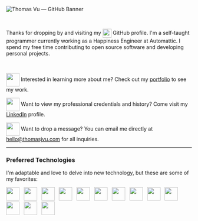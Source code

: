 <!-- Cover Image -->
![Thomas Vu — GitHub Banner](https://github.com/user-attachments/assets/29de9b58-27a4-49b1-ad66-f2ae72d497d8)

<br/>
<!-- Summary -->
<p>
  Thanks for dropping by and visiting my 
  <picture>
  <source media="(prefers-color-scheme: dark)" srcset="https://api.iconify.design/iconoir/github.svg?color=white" width="24" align="center" alt="">
    <img src="https://api.iconify.design/iconoir/github.svg" width="24" align="center" alt="">
  </picture>
  GitHub profile. I'm a self-taught programmer currently working as a Happiness Engineer at Automattic. I spend my free time contributing to open source software and developing personal projects.
</p>
<br/>

<!-- Social Media Links -->
<div>
  <!-- Portfolio -->
  <p>
    <picture>
      <source media="(prefers-color-scheme: dark)" srcset="https://api.iconify.design/streamline/browser-website-1-solid.svg?color=white" width="36" align="center" alt="">
      <img src="https://api.iconify.design/streamline/browser-website-1-solid.svg" width="36" align="center" alt="">
    </picture>
    Interested in learning more about me? Check out my <a href="https://www.thomasjvu.com">portfolio</a> to see my work.
  </p>
  <!-- LinkedIn -->
  <p>
    <picture>
      <source media="(prefers-color-scheme: dark)" srcset="https://api.iconify.design/grommet-icons/linkedin.svg?color=white" width="36" align="center" alt="">
      <img src="https://api.iconify.design/grommet-icons/linkedin.svg" width="36" align="center" alt="">
    </picture>
    Want to view my professional credentials and history? Come visit my <a href="https://www.linkedin.com/in/your-profile">LinkedIn</a> profile.
  </p>
    <!-- Portfolio -->
  <p>
    <picture>
      <source media="(prefers-color-scheme: dark)" srcset="https://api.iconify.design/akar-icons/envelope.svg?color=white" width="36" align="center" alt="">
      <img src="https://api.iconify.design/akar-icons/envelope.svg" width="36" align="center" alt="">
    </picture>
    Want to drop a message? You can email me directly at <a href="mailto:hello@thomasjvu.com">hello@thomasjvu.com</a> for all inquiries.
  </p>
</div>

---

<!-- Preferred Technologies -->
<h3>Preferred Technologies</h3>
<p>
  I'm adaptable and love to delve into new technology, but these are some of my favorites:
</p>
<div>
  <!-- HTML5 -->
  <picture>
    <source media="(prefers-color-scheme: dark)" srcset="https://api.iconify.design/devicon-plain/html5-wordmark.svg?color=white" width="36" align="center" alt="">
      <img src="https://api.iconify.design/devicon-plain/html5-wordmark.svg" width="36" alt="" />
  </picture>
  &nbsp;
  <!-- CSS -->
  <picture>
    <source media="(prefers-color-scheme: dark)" srcset="https://api.iconify.design/devicon-plain/css3-wordmark.svg?color=white" width="36" align="center" alt="">
      <img src="https://api.iconify.design/devicon-plain/css3-wordmark.svg" width="36" alt="" />
  </picture>
  &nbsp;
  <!-- JavaScript -->
  <picture>
    <source media="(prefers-color-scheme: dark)" srcset="https://api.iconify.design/devicon-plain/javascript.svg?color=white" width="36" align="center" alt="">
      <img src="https://api.iconify.design/devicon-plain/javascript.svg" width="36" alt="" />
  </picture>  
  &nbsp;
  <!-- TypeScript -->
  <picture>
    <source media="(prefers-color-scheme: dark)" srcset="https://api.iconify.design/devicon-plain/typescript.svg?color=white" width="36" align="center" alt="">
      <img src="https://api.iconify.design/devicon-plain/typescript.svg" width="36" alt="" />
  </picture>  
  &nbsp;
  <!-- Node.js -->
  <picture>
    <source media="(prefers-color-scheme: dark)" srcset="https://api.iconify.design/devicon-plain/nodejs.svg?color=white" width="36" align="center" alt="">
      <img src="https://api.iconify.design/devicon-plain/nodejs.svg" width="36" alt="" />
  </picture>   
  &nbsp;
  <!-- Astro -->
  <picture>
    <source media="(prefers-color-scheme: dark)" srcset="https://api.iconify.design/devicon-plain/astro.svg?color=white" width="36" align="center" alt="">
      <img src="https://api.iconify.design/devicon-plain/astro.svg" width="36" alt="" />
  </picture>  
  &nbsp;
  <!-- MongoDB -->
  <picture>
    <source media="(prefers-color-scheme: dark)" srcset="https://api.iconify.design/devicon-plain/mongodb.svg?color=white" width="36" align="center" alt="">
      <img src="https://api.iconify.design/devicon-plain/mongodb.svg" width="36" alt="" />
  </picture>    
  &nbsp;
  <!-- Supabase -->
  <picture>
    <source media="(prefers-color-scheme: dark)" srcset="https://api.iconify.design/devicon-plain/supabase.svg?color=white" width="36" align="center" alt="">
      <img src="https://api.iconify.design/devicon-plain/supabase.svg" width="36" alt="" />
  </picture>  
  &nbsp;

  <!-- Vim -->
  <picture>
    <source media="(prefers-color-scheme: dark)" srcset="https://api.iconify.design/devicon-plain/vim.svg?color=white" width="36" align="center" alt="">
      <img src="https://api.iconify.design/devicon-plain/vim.svg" width="36" alt="" />
  </picture>  
  &nbsp;
  <!-- WordPress -->
  <picture>
    <source media="(prefers-color-scheme: dark)" srcset="https://api.iconify.design/devicon-plain/wordpress.svg?color=white" width="36" align="center" alt="">
      <img src="https://api.iconify.design/devicon-plain/wordpress.svg" width="36" alt="" />
  </picture>
  &nbsp;
  <!-- WooCommerce -->
  <picture>
    <source media="(prefers-color-scheme: dark)" srcset="https://api.iconify.design/devicon-plain/woocommerce.svg?color=white" width="36" align="center" alt="">
      <img src="https://api.iconify.design/devicon-plain/woocommerce.svg" width="36" alt="" />
  </picture>
  &nbsp;
  <!-- Unity -->
  <picture>
    <source media="(prefers-color-scheme: dark)" srcset="https://api.iconify.design/devicon-plain/unity.svg?color=white" width="36" align="center" alt="">
      <img src="https://api.iconify.design/devicon-plain/unity.svg" width="36" alt="" />
  </picture>
  &nbsp;
  <!-- React -->
  <picture>
    <source media="(prefers-color-scheme: dark)" srcset="https://api.iconify.design/mdi/react.svg?color=white" width="36" align="center" alt="">
      <img src="https://api.iconify.design/mdi/react.svg" width="36" alt="" />
  </picture>
  &nbsp;
</div>

<!-- Projects Section -->
<!-- Coming soon? It could make it cluttered. -->
